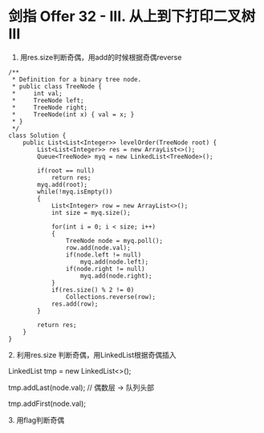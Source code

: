 # 剑指 Offer 32 - III. 从上到下打印二叉树 III

1. 用res.size判断奇偶，用add的时候根据奇偶reverse

```
/**
 * Definition for a binary tree node.
 * public class TreeNode {
 *     int val;
 *     TreeNode left;
 *     TreeNode right;
 *     TreeNode(int x) { val = x; }
 * }
 */
class Solution {
    public List<List<Integer>> levelOrder(TreeNode root) {
        List<List<Integer>> res = new ArrayList<>();
        Queue<TreeNode> myq = new LinkedList<TreeNode>();

        if(root == null)
            return res;
        myq.add(root);
        while(!myq.isEmpty())
        {
            List<Integer> row = new ArrayList<>();
            int size = myq.size();

            for(int i = 0; i < size; i++)
            {
                TreeNode node = myq.poll();
                row.add(node.val);
                if(node.left != null)
                    myq.add(node.left);
                if(node.right != null)
                    myq.add(node.right); 
            }
            if(res.size() % 2 != 0)
                Collections.reverse(row);
            res.add(row);
        }

        return res;
    }
}
```

2\. 利用res.size 判断奇偶，用LinkedList根据奇偶插入

LinkedList tmp = new LinkedList<>();

tmp.addLast(node.val); // 偶数层 -> 队列头部&#x20;

&#x20;tmp.addFirst(node.val);



3\. 用flag判断奇偶

